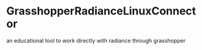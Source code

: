# GrasshopperRadianceLinuxConnector
an educational tool to work directly with radiance through grasshopper

